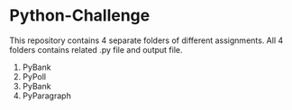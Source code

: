 # Python-Challenge

This repository contains 4 separate folders of different assignments.
All 4 folders contains related .py file and output file.

1. PyBank
2. PyPoll
3. PyBank
4. PyParagraph
